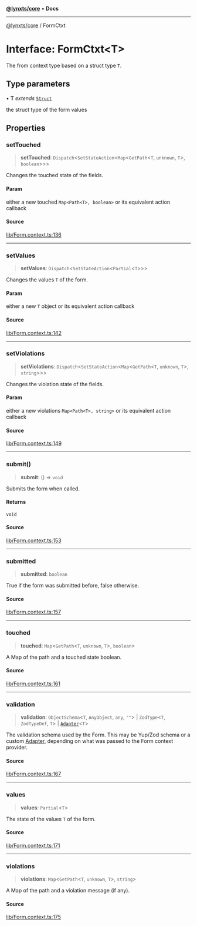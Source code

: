 [**@lynxts/core**](../README.md) • **Docs**

***

[@lynxts/core](../README.md) / FormCtxt

# Interface: FormCtxt\<T\>

The from context type based on a struct type `T`.

## Type parameters

• **T** *extends* [`Struct`](../type-aliases/Struct.md)

the struct type of the form values

## Properties

### setTouched

> **setTouched**: `Dispatch`\<`SetStateAction`\<`Map`\<`GetPath`\<`T`, `unknown`, `T`\>, `boolean`\>\>\>

Changes the touched state of the fields.

#### Param

either a new touched `Map<Path<T>, boolean>` or its equivalent
       action callback

#### Source

[lib/Form.context.ts:136](https://github.com/JoseLion/lynxts/blob/main/packages/core/src/lib/Form.context.ts#L136)

***

### setValues

> **setValues**: `Dispatch`\<`SetStateAction`\<`Partial`\<`T`\>\>\>

Changes the values `T` of the form.

#### Param

either a new `T` object or its equivalent action callback

#### Source

[lib/Form.context.ts:142](https://github.com/JoseLion/lynxts/blob/main/packages/core/src/lib/Form.context.ts#L142)

***

### setViolations

> **setViolations**: `Dispatch`\<`SetStateAction`\<`Map`\<`GetPath`\<`T`, `unknown`, `T`\>, `string`\>\>\>

Changes the violation state of the fields.

#### Param

either a new violations `Map<Path<T>, string>` or its equivalent
       action callback

#### Source

[lib/Form.context.ts:149](https://github.com/JoseLion/lynxts/blob/main/packages/core/src/lib/Form.context.ts#L149)

***

### submit()

> **submit**: () => `void`

Submits the form when called.

#### Returns

`void`

#### Source

[lib/Form.context.ts:153](https://github.com/JoseLion/lynxts/blob/main/packages/core/src/lib/Form.context.ts#L153)

***

### submitted

> **submitted**: `boolean`

True if the form was submitted before, false otherwise.

#### Source

[lib/Form.context.ts:157](https://github.com/JoseLion/lynxts/blob/main/packages/core/src/lib/Form.context.ts#L157)

***

### touched

> **touched**: `Map`\<`GetPath`\<`T`, `unknown`, `T`\>, `boolean`\>

A Map of the path and a touched state boolean.

#### Source

[lib/Form.context.ts:161](https://github.com/JoseLion/lynxts/blob/main/packages/core/src/lib/Form.context.ts#L161)

***

### validation

> **validation**: `ObjectSchema`\<`T`, `AnyObject`, `any`, `""`\> \| `ZodType`\<`T`, `ZodTypeDef`, `T`\> \| [`Adapter`](Adapter.md)\<`T`\>

The validation schema used by the Form. This may be Yup/Zod schema or a
custom [Adapter<T>](Adapter.md), depending on what was passed to the
Form context provider.

#### Source

[lib/Form.context.ts:167](https://github.com/JoseLion/lynxts/blob/main/packages/core/src/lib/Form.context.ts#L167)

***

### values

> **values**: `Partial`\<`T`\>

The state of the values `T` of the form.

#### Source

[lib/Form.context.ts:171](https://github.com/JoseLion/lynxts/blob/main/packages/core/src/lib/Form.context.ts#L171)

***

### violations

> **violations**: `Map`\<`GetPath`\<`T`, `unknown`, `T`\>, `string`\>

A Map of the path and a violation message (if any).

#### Source

[lib/Form.context.ts:175](https://github.com/JoseLion/lynxts/blob/main/packages/core/src/lib/Form.context.ts#L175)
